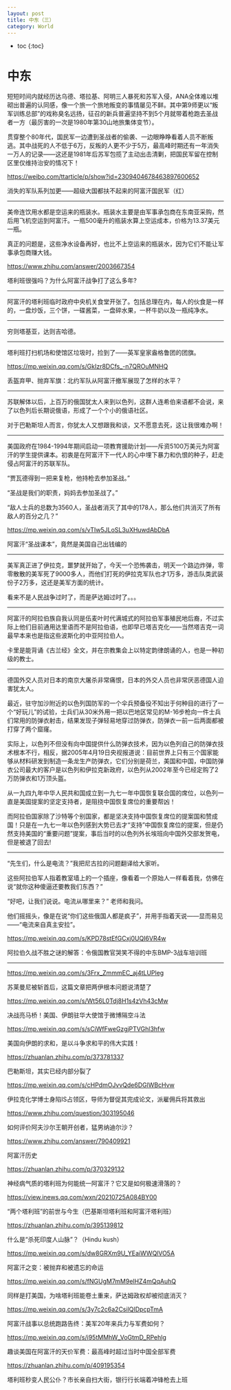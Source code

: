 ```yaml
---
layout: post
title: 中东（三）
category: World 
---
```


* toc
{:toc}

# 中东

短短时间内就经历达乌德、塔拉基、阿明三人暴死和苏军入侵，ANA全体难以堆砌出普遍的认同感，像一个旅一个旅地叛变的事情屡见不鲜。其中第9师更以“叛军训练总部”的戏称臭名远扬，征召的新兵普遍坚持不到5个月就带着枪跑去圣战者一方（最厉害的一次是1980年第30山地旅集体变节）。

贯穿整个80年代，国民军一边遭到圣战者的偷袭、一边眼睁睁看着人员不断叛逃。其中战死的人不低于6万，反叛的人更不少于5万，最高峰时期还有一年消失一万人的记录——这还是1981年后苏军包揽了主动出击清剿，把国民军留在控制区里仅维持治安的情况下！

https://weibo.com/ttarticle/p/show?id=2309404678463897600652

消失的军队系列加更——超级大国都扶不起来的阿富汗国民军（红）

---

美帝连饮用水都是空运来的瓶装水。瓶装水主要是由军事承包商在东南亚采购，然后用飞机空运到阿富汗。一瓶500毫升的瓶装水算上空运成本，价格为13.37美元一瓶。

真正的问题是，这些净水设备再好，也比不上空运来的瓶装水，因为它们不能让军事承包商赚大钱。

https://www.zhihu.com/answer/2003667354

塔利班很强吗？为什么阿富汗战争打了这么多年?

---

阿富汗的塔利班临时政府中央机关食堂开张了。包括总理在内，每人的伙食是一样的，一盘炒饭，三个饼，一碟酱菜，一盘碎水果，一杯牛奶以及一瓶纯净水。

---

穷则塔基亚，达则吉哈德。

---

塔利班打扫机场和使馆区垃圾时，捡到了——英军皇家盎格鲁团的团旗。

https://mp.weixin.qq.com/s/GkIzr8DCfs_-n7QROuMNHQ

丢盔弃甲、抛弃军旗：北约军队从阿富汗撤军展现了怎样的水平？

---

苏联解体以后，上百万的俄国犹太人来到以色列，这群人连希伯来语都不会说，来了以色列后长期说俄语，形成了一个个小的俄语社区。

对于巴勒斯坦人而言，你犹太人又想跟我和谈，又不愿意去死，这让我很难办啊！

---

美国政府在1984-1994年期间启动一项教育援助计划——斥资5100万美元为阿富汗的学生提供课本。初衷是在阿富汗下一代人的心中埋下暴力和仇恨的种子，赶走侵占阿富汗的苏联军队。

“贾瓦德得到一把来复枪，他持枪去参加圣战。”

“圣战是我们的职责，妈妈去参加圣战了。”

“敌人士兵的总数为3560人，圣战者消灭了其中的178人，那么他们共消灭了所有敌人的百分之几？”

https://mp.weixin.qq.com/s/vTIw5JLoSL3uXHuwdAbDbA

阿富汗“圣战课本”，竟然是美国自己出钱编的

---

美军真正进了伊拉克，噩梦就开始了，今天一个恐怖袭击，明天一个路边炸弹，零零散散的美军死了9000多人，而他们打死的伊拉克军队也才1万多，游击队类武装份子2万多，这还是美军方面的统计。

看来不是人民战争过时了，而是萨达姆过时了。。。

---

阿富汗的阿拉伯族自我认同是伍麦叶时代满城式的阿拉伯军事殖民地后裔，不过实际上他们目前通用达里语而不是阿拉伯语，也即早已塔吉克化——当然塔吉克一词最早本来也是指这些波斯化的中亚阿拉伯人。

卡里是能背诵《古兰经》全文，并在宗教集会上以特定韵律朗诵的人，也是一种初级的教士。

---

德国外交人员对日本的南京大屠杀非常痛恨，日本的外交人员也非常厌恶德国人迫害犹太人。

最近，驻守加沙附近的以色列国防军的一个伞兵预备役不知出于何种目的进行了一个“好玩儿”的试验，士兵们从30米外用一把以巴地区常见的M-16步枪向一件士兵们常用的防弹衣射击，结果发现子弹轻易地穿过防弹衣，防弹衣一前一后两面都被打穿了两个窟窿。

实际上，以色列不但没有向中国提供什么防弹衣技术，因为以色列自己的防弹衣技术根本不行，相反，据2005年4月19日央视报道说：目前世界上只有三个国家能够从材料研发到制造一条龙生产防弹衣，它们分别是荷兰，美国和中国，中国防弹衣公司最大的客户是以色列和伊拉克新政府，以色列从2002年至今已经定购了2万防弹衣和1万顶头盔。

从一九四九年中华人民共和国成立到一九七一年中国恢复联合国的席位，以色列一直是美国提案的坚定支持者，是阻挠中国恢复席位的重要帮凶！

而阿拉伯国家除了沙特等个别国家，都是坚决支持中国恢复席位的提案国和赞成国！只是在一九七一年以色列感到大势已去才“支持”中国恢复席位的提案，但是仍然支持美国的“重要问题”提案，事后当时的以色列外长埃班向中国外交部发贺电，但是被退了回去!

---

“先生们，什么是电流？”我把尼古拉的问题翻译给大家听。

这些阿拉伯军人指着教室墙上的一个插座，像看着一个原始人一样看着我，仿佛在说“就你这种傻逼还要教我们东西？”

“好吧，让我们说说。电流从哪里来？” 老师和我问。

他们摇摇头，像是在说“你们这些俄国人都是疯子”，并用手指着天说——显而易见——“电流来自真主安拉”。

https://mp.weixin.qq.com/s/KPD78stEfGCxj0UQI6VR4w

阿拉伯久战不胜之谜的解答：令俄国教官哭笑不得的中东BMP-3战车培训班

---

https://mp.weixin.qq.com/s/3Frx_ZmmmEC_aj4tLUPleg

​苏莱曼尼被斩首后，这篇文章把两伊根本问题说清楚了

https://mp.weixin.qq.com/s/Wt56L0Tdj8H1s4zVh43cMw

决战亮马桥！美国、伊朗驻华大使馆于微博隔空斗法

https://mp.weixin.qq.com/s/sCiWfFweGzgjPTVGhl3hfw

美国向伊朗的求和，是以斗争求和平的伟大实践！

https://zhuanlan.zhihu.com/p/373781337

巴勒斯坦，其实已经内部分裂了

https://mp.weixin.qq.com/s/cHPdmOJvvQde6DGlWBcHvw

伊拉克化学博士身陷IS占领区，导师为督促其完成论文，派雇佣兵将其救出

https://www.zhihu.com/question/303195046

如何评价阿夫沙尔王朝开创者，猛男纳迪尔沙？

https://www.zhihu.com/answer/790409921

阿富汗历史

https://zhuanlan.zhihu.com/p/370329132

神经病气质的塔利班为何能统一阿富汗？它又是如何极速滑落的？

https://view.inews.qq.com/wxn/20210725A084BY00

“两个塔利班”的前世与今生（巴基斯坦塔利班和阿富汗塔利班）

https://zhuanlan.zhihu.com/p/395139812

什么是“杀死印度人山脉”？（Hindu kush）

https://mp.weixin.qq.com/s/dw8GRXm9U_YEaiWWQlVO5A

阿富汗之变：被抛弃和被遗忘的命运

https://mp.weixin.qq.com/s/fNGUgM7mM9elHZ4mQqAuhQ

同样是打美国，为啥塔利班能卷土重来，萨达姆政权却被彻底消灭？

https://mp.weixin.qq.com/s/3y7c2c6a2CsilQIDpcpTmA

阿富汗战事以总统跑路告终：美军20年来兵力与军费如何？

https://mp.weixin.qq.com/s/i95tMMhW_VoGtmD_RPehlg

趣谈美国在阿富汗的天价军费：最高峰时超过当时中国全部军费

https://zhuanlan.zhihu.com/p/409195354

塔利班秒变人民公仆？市长亲自扫大街，银行行长端着冲锋枪去上班
